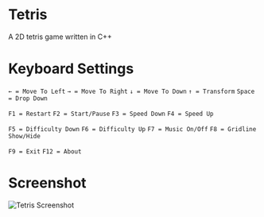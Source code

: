 Tetris
====

A 2D tetris game written in C++

Keyboard Settings
====

``← = Move To Left``
``→ = Move To Right``
``↓ = Move To Down``
``↑ = Transform``
``Space = Drop Down``

``F1 = Restart``
``F2 = Start/Pause``
``F3 = Speed Down``
``F4 = Speed Up``

``F5 = Difficulty Down``
``F6 = Difficulty Up``
``F7 = Music On/Off``
``F8 = Gridline Show/Hide``

``F9 = Exit``
``F12 = About``

Screenshot
====
![Tetris Screenshot](https://github.com/lixianlin/tetris/raw/master/screenshot.png)
